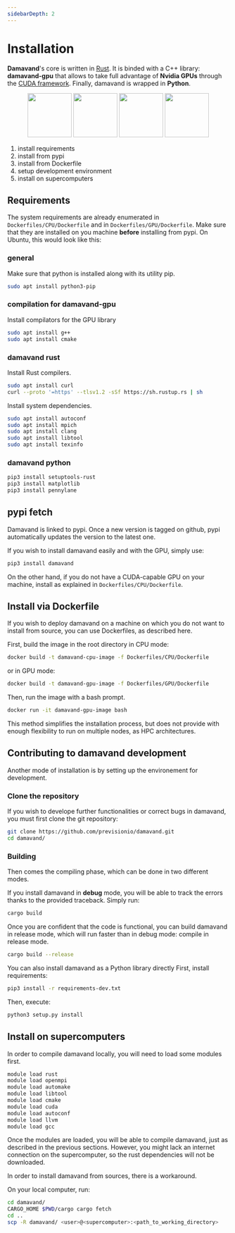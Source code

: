 ```yaml
---
sidebarDepth: 2
---
```


# Installation

**Damavand**'s core is written in [Rust](https://www.rust-lang.org/fr). It is binded with a C++ library: **damavand-gpu** that
allows to take full advantage of **Nvidia GPUs** through the [CUDA framework](https://developer.nvidia.com/cuda-zone).
Finally, damavand is wrapped in **Python**.

<p align="center">
  <img src="/damavand/rust_logo.png" width="100em" />
  <img src="/damavand/cpp_logo.png" width="100em" /> 
  <img src="/damavand/cuda_logo.png" width="100em" /> 
  <img src="/damavand/python_logo.png" width="100em" />
</p>

1. install requirements
2. install from pypi
3. install from Dockerfile
4. setup development environment
5. install on supercomputers

## Requirements
The system requirements are already enumerated in `Dockerfiles/CPU/Dockerfile` and in `Dockerfiles/GPU/Dockerfile`. Make
sure that they are installed on you machine **before** installing from pypi. On Ubuntu, this would look like this:

### general
Make sure that python is installed along with its utility pip.
```bash
sudo apt install python3-pip
```

### compilation for damavand-gpu
Install compilators for the GPU library
```bash
sudo apt install g++
sudo apt install cmake
```

### damavand rust
Install Rust compilers.
```bash
sudo apt install curl
curl --proto '=https' --tlsv1.2 -sSf https://sh.rustup.rs | sh
```

Install system dependencies.
```bash
sudo apt install autoconf
sudo apt install mpich
sudo apt install clang
sudo apt install libtool
sudo apt install texinfo
```

### damavand python
```bash
pip3 install setuptools-rust
pip3 install matplotlib
pip3 install pennylane
```
## pypi fetch

Damavand is linked to pypi. Once a new version is tagged on github, pypi automatically updates the version to the
latest one.

If you wish to install damavand easily and with the GPU, simply use:

```bash
pip3 install damavand
```
On the other hand, if you do not have a CUDA-capable GPU on your machine, install as explained in
`Dockerfiles/CPU/Dockerfile`.

## Install via Dockerfile

If you wish to deploy damavand on a machine on which you do not want to install from source, you can use Dockerfiles, as
described here.

First, build the image in the root directory in CPU mode:

```bash
docker build -t damavand-cpu-image -f Dockerfiles/CPU/Dockerfile
```

or in GPU mode:

```bash
docker build -t damavand-gpu-image -f Dockerfiles/GPU/Dockerfile
```

Then, run the image with a bash prompt.
```bash
docker run -it damavand-gpu-image bash
```

This method simplifies the installation process, but does not provide with enough flexibility to run on multiple nodes,
as HPC architectures.


## Contributing to damavand development
Another mode of installation is by setting up the environement for development.

### Clone the repository
If you wish to develope further functionalities or correct bugs in damavand, you must first clone the git repository:

```bash
git clone https://github.com/previsionio/damavand.git
cd damavand/
```

### Building
Then comes the compiling phase, which can be done in two different modes.

If you install damavand in **debug** mode, you will be able to track the errors thanks to the provided traceback.
Simply run:

```bash
cargo build
```

Once you are confident that the code is functional, you can build damavand in release mode, which will run faster than
in debug mode: compile in release mode.

```bash
cargo build --release
```

You can also install damavand as a Python library directly
First, install requirements:

```bash
pip3 install -r requirements-dev.txt
```

Then, execute:
```bash
python3 setup.py install
```

## Install on supercomputers

In order to compile damavand locally, you will need to load some modules first.

```bash
module load rust
module load openmpi
module load automake
module load libtool
module load cmake
module load cuda
module load autoconf
module load llvm
module load gcc
```

Once the modules are loaded, you will be able to compile damavand, just as described in the previous sections.
However, you might lack an internet connection on the supercomputer, so the rust dependencies will not be downloaded.

In order to install damavand from sources, there is a workaround.

On your local computer, run:

```bash
cd damavand/
CARGO_HOME $PWD/cargo cargo fetch
cd ..
scp -R damavand/ <user>@<supercomputer>:<path_to_working_directory>
```
